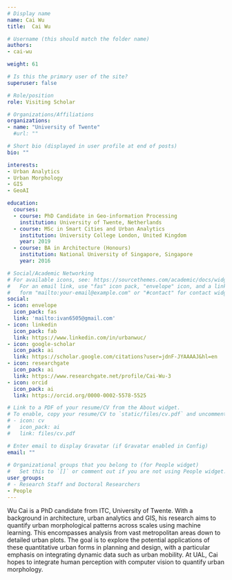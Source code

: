 ```yaml
---
# Display name
name: Cai Wu
title:  Cai Wu

# Username (this should match the folder name)
authors:
- cai-wu

weight: 61

# Is this the primary user of the site?
superuser: false

# Role/position
role: Visiting Scholar

# Organizations/Affiliations
organizations:
- name: "University of Twente"
  #url: ""

# Short bio (displayed in user profile at end of posts)
bio: ""

interests:
- Urban Analytics
- Urban Morphology
- GIS
- GeoAI

education:
  courses:
  - course: PhD Candidate in Geo-information Processing
    institution: University of Twente, Netherlands
  - course: MSc in Smart Cities and Urban Analytics
    institution: University College London, United Kingdom
    year: 2019
  - course: BA in Architecture (Honours)
    institution: National University of Singapore, Singapore
    year: 2016

# Social/Academic Networking
# For available icons, see: https://sourcethemes.com/academic/docs/widgets/#icons
#   For an email link, use "fas" icon pack, "envelope" icon, and a link in the
#   form "mailto:your-email@example.com" or "#contact" for contact widget.
social:
- icon: envelope
  icon_pack: fas
  link: 'mailto:ivan6505@gmail.com'
- icon: linkedin
  icon_pack: fab
  link: https://www.linkedin.com/in/urbanwuc/
- icon: google-scholar
  icon_pack: ai
  link: https://scholar.google.com/citations?user=jdnF-JYAAAAJ&hl=en
- icon: researchgate
  icon_pack: ai
  link: https://www.researchgate.net/profile/Cai-Wu-3
- icon: orcid
  icon_pack: ai
  link: https://orcid.org/0000-0002-5578-5525

# Link to a PDF of your resume/CV from the About widget.
# To enable, copy your resume/CV to `static/files/cv.pdf` and uncomment the lines below.  
# - icon: cv
#   icon_pack: ai
#   link: files/cv.pdf

# Enter email to display Gravatar (if Gravatar enabled in Config)
email: ""
  
# Organizational groups that you belong to (for People widget)
#   Set this to `[]` or comment out if you are not using People widget.  
user_groups:
# - Research Staff and Doctoral Researchers
- People
---
```


Wu Cai is a PhD candidate from ITC, University of Twente.
With a background in architecture, urban analytics and GIS, his research aims to quantify urban morphological patterns across scales using machine learning.
This encompasses analysis from vast metropolitan areas down to detailed urban plots.
The goal is to explore the potential applications of these quantitative urban forms in planning and design, with a particular emphasis on integrating dynamic data such as urban mobility.
At UAL, Cai hopes to integrate human perception with computer vision to quantify urban morphology.

